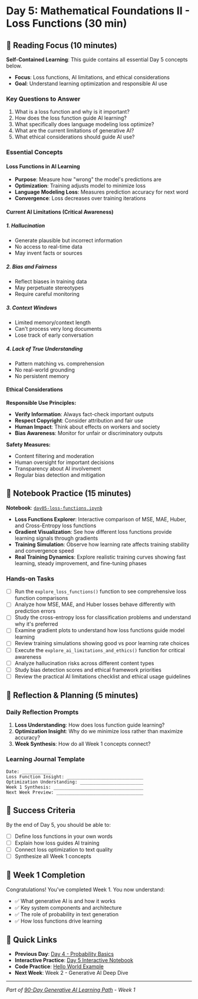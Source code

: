 # Day 5: Mathematical Foundations II - Loss Functions (30 min)

## 📖 Reading Focus (10 minutes)

**Self-Contained Learning**: This guide contains all essential Day 5 concepts below.

- **Focus**: Loss functions, AI limitations, and ethical considerations
- **Goal**: Understand learning optimization and responsible AI use

### Key Questions to Answer

1. What is a loss function and why is it important?
2. How does the loss function guide AI learning?
3. What specifically does language modeling loss optimize?
4. What are the current limitations of generative AI?
5. What ethical considerations should guide AI use?

### Essential Concepts

#### Loss Functions in AI Learning

- **Purpose**: Measure how "wrong" the model's predictions are
- **Optimization**: Training adjusts model to minimize loss
- **Language Modeling Loss**: Measures prediction accuracy for next word
- **Convergence**: Loss decreases over training iterations

#### Current AI Limitations (Critical Awareness)

##### 1. Hallucination

- Generate plausible but incorrect information
- No access to real-time data
- May invent facts or sources

##### 2. Bias and Fairness

- Reflect biases in training data
- May perpetuate stereotypes
- Require careful monitoring

##### 3. Context Windows

- Limited memory/context length
- Can't process very long documents
- Lose track of early conversation

##### 4. Lack of True Understanding

- Pattern matching vs. comprehension
- No real-world grounding
- No persistent memory

#### Ethical Considerations

**Responsible Use Principles:**

- **Verify Information**: Always fact-check important outputs
- **Respect Copyright**: Consider attribution and fair use
- **Human Impact**: Think about effects on workers and society
- **Bias Awareness**: Monitor for unfair or discriminatory outputs

**Safety Measures:**

- Content filtering and moderation
- Human oversight for important decisions
- Transparency about AI involvement
- Regular bias detection and mitigation

## 🔬 Notebook Practice (15 minutes)

**Notebook**: [`day05-loss-functions.ipynb`](../../../notebooks/weekly/week01/day05-loss-functions.ipynb)

- **Loss Functions Explorer**: Interactive comparison of MSE, MAE, Huber, and Cross-Entropy loss functions
- **Gradient Visualization**: See how different loss functions provide learning signals through gradients
- **Training Simulation**: Observe how learning rate affects training stability and convergence speed
- **Real Training Dynamics**: Explore realistic training curves showing fast learning, steady improvement, and fine-tuning phases

### Hands-on Tasks

- [ ] Run the `explore_loss_functions()` function to see comprehensive loss function comparisons
- [ ] Analyze how MSE, MAE, and Huber losses behave differently with prediction errors
- [ ] Study the cross-entropy loss for classification problems and understand why it's preferred
- [ ] Examine gradient plots to understand how loss functions guide model learning
- [ ] Review training simulations showing good vs poor learning rate choices
- [ ] Execute the `explore_ai_limitations_and_ethics()` function for critical awareness
- [ ] Analyze hallucination risks across different content types
- [ ] Study bias detection scores and ethical framework priorities
- [ ] Review the practical AI limitations checklist and ethical usage guidelines

## 🤔 Reflection & Planning (5 minutes)

### Daily Reflection Prompts

1. **Loss Understanding**: How does loss function guide learning?
2. **Optimization Insight**: Why do we minimize loss rather than maximize accuracy?
3. **Week Synthesis**: How do all Week 1 concepts connect?

### Learning Journal Template

```text
Date: ___________
Loss Function Insight: _____________________________
Optimization Understanding: ________________________
Week 1 Synthesis: __________________________________
Next Week Preview: _________________________________
```

## 🎯 Success Criteria

By the end of Day 5, you should be able to:

- [ ] Define loss functions in your own words
- [ ] Explain how loss guides AI training
- [ ] Connect loss optimization to text quality
- [ ] Synthesize all Week 1 concepts

## 🎉 Week 1 Completion

Congratulations! You've completed Week 1. You now understand:

- ✅ What generative AI is and how it works
- ✅ Key system components and architecture
- ✅ The role of probability in text generation
- ✅ How loss functions drive learning

## 🔗 Quick Links

- **Previous Day**: [Day 4 - Probability Basics](day04-probability-basics.md)
- **Interactive Practice**: [Day 5 Interactive Notebook](../../../notebooks/weekly/week01/day05-loss-functions.ipynb)
- **Code Practice**: [Hello World Example](../../../src/a1/helloworld.py)
- **Next Week**: Week 2 - Generative AI Deep Dive

---
*Part of [90-Day Generative AI Learning Path](../learning-path-90-days.md) - Week 1*

